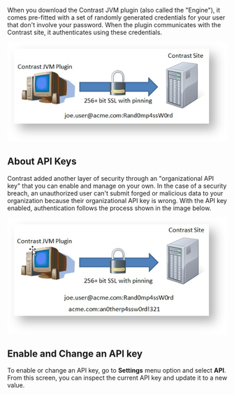 <!--
title: "Security API Keys"
description: "About article for the TeamServer API Keys"
tags: "Admin system settings security API keys configuration"
-->

When you download the Contrast JVM plugin (also called the "Engine"), it comes pre-fitted with a set of randomly generated credentials for your user that don't involve your password. When the plugin communicates with the Contrast site, it authenticates using these credentials. 
 
<a href="assets/images/KB4-a04_1.png" rel="lightbox" title="Default Authentication"><img class="thumbnail" src="assets/images/KB4-a04_1.png"/></a>

## About API Keys

Contrast added another layer of security through an "organizational API key" that you can enable and manage on your own. In the case of a security breach, an unauthorized user can't submit forged or malicious data to your organization because their organizational API key is wrong. With the API key enabled, authentication follows the process shown in the image below.

<a href="assets/images/KB4-a04_2.png" rel="lightbox" title="Organizational API Key"><img class="thumbnail" src="assets/images/KB4-a04_2.png"/></a>

## Enable and Change an API key

To enable or change an API key, go to **Settings** menu option and select **API**. From this screen, you can inspect the current API key and update it to a new value.

